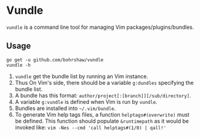 # Vundle

`vundle` is a command line tool for managing Vim packages/plugins/bundles.

## Usage

    go get -u github.com/bohrshaw/vundle
    vundle -h

1. `vundle` get the bundle list by running an Vim instance.
1. Thus On Vim's side, there should be a variable `g:dundles` specifying the bundle list.
1. A bundle has this format: `author/project[:[branch]][/sub/directory]`.
1. A variable `g:vundle` is defined when Vim is run by `vundle`.
1. Bundles are installed into `~/.vim/bundle`.
1. To generate Vim help tags files, a function `helptags#(overwrite)` must be defined.
    This function should populate `&runtimepath` as it would be invoked like:
    `vim -Nes --cmd 'call helptags#(1/0) | qall!'`
